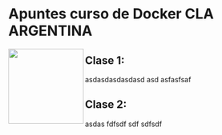 # Apuntes curso de Docker CLA ARGENTINA

<img align="left" width="150" height="150" src="https://lh3.googleusercontent.com/-iTQfxjlIkM4/AAAAAAAAAAI/AAAAAAAAADE/gpd8wKRP0rc/s640/photo.jpg">

## Clase 1:
asdasdasdasdasd asd asfasfsaf

## Clase 2:
asdas fdfsdf sdf sdfsdf
